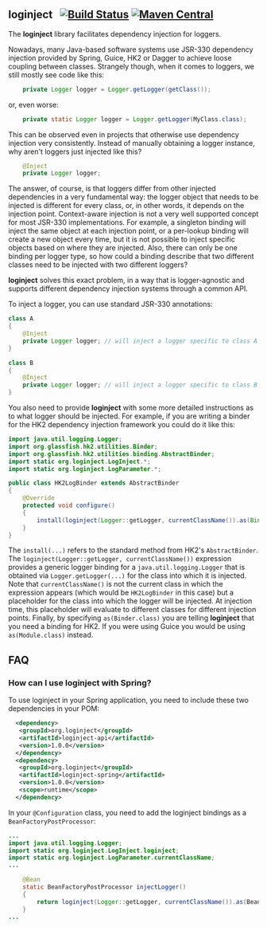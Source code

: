 ## loginject &nbsp; [![Build Status](https://travis-ci.org/raner/loginject.svg?branch=master)](https://travis-ci.org/raner/loginject) [![Maven Central](https://img.shields.io/maven-central/v/org.loginject/loginject.svg)](https://oss.sonatype.org/content/repositories/releases/org/loginject/)
The **loginject** library facilitates dependency injection for loggers.

Nowadays, many Java-based software systems use JSR-330 dependency injection provided by Spring, Guice, HK2 or Dagger to achieve loose coupling between classes.
Strangely though, when it comes to loggers, we still mostly see code like this:
```java
    private Logger logger = Logger.getLogger(getClass());
```
or, even worse:
```java
    private static Logger logger = Logger.getLogger(MyClass.class);
```
This can be observed even in projects that otherwise use dependency injection very consistently.
Instead of manually obtaining a logger instance, why aren't loggers just injected like this?
```java
    @Inject
    private Logger logger;
```
The answer, of course, is that loggers differ from other injected dependencies in a very fundamental way: the logger object that needs to be injected is different for every class, or, in other words, it depends on the injection point. Context-aware injection is not a very well supported concept for most JSR-330 implementations. For example, a singleton binding will inject the same object at each injection point, or a per-lookup binding will create a new object every time, but it is not possible to inject specific objects based on where they are injected. Also, there can only be one binding per logger type, so how could a binding describe that two different classes need to be injected with two different loggers?

**loginject** solves this exact problem, in a way that is logger-agnostic and supports different dependency injection systems through a common API.

To inject a logger, you can use standard JSR-330 annotations:
```java
class A
{
    @Inject
    private Logger logger; // will inject a logger specific to class A
}

class B
{
    @Inject
    private Logger logger; // will inject a logger specific to class B
}
```
You also need to provide **loginject** with some more detailed instructions as to what logger should be injected. For example, if you are writing a binder for the HK2 dependency injection framework you could do it like this:
```java
import java.util.logging.Logger;
import org.glassfish.hk2.utilities.Binder;
import org.glassfish.hk2.utilities.binding.AbstractBinder;
import static org.loginject.LogInject.*;
import static org.loginject.LogParameter.*;

public class HK2LogBinder extends AbstractBinder
{
    @Override
    protected void configure()
    {
        install(loginject(Logger::getLogger, currentClassName()).as(Binder.class));
    }
}
```
The `install(...)` refers to the standard method from HK2's `AbstractBinder`.
The `loginject(Logger::getLogger, currentClassName())` expression provides a generic logger binding for a `java.util.logging.Logger` that is obtained via `Logger.getLogger(...)` for the class into which it is injected. Note that `currentClassName()` is not the current class in which the expression appears (which would be `HK2LogBinder` in this case) but a placeholder for the class into which the logger will be injected. At injection time, this placeholder will evaluate to different classes for different injection points. Finally, by specifying `as(Binder.class)` you are telling **loginject** that you need a binding for HK2. If you were using Guice you would be using `as(Module.class)` instead.

## FAQ

### How can I use loginject with Spring?

To use loginject in your Spring application, you need to include these two dependencies in your POM:
```xml
  <dependency>
   <groupId>org.loginject</groupId>
   <artifactId>loginject-api</artifactId>
   <version>1.0.0</version>
  </dependency>
  <dependency>
   <groupId>org.loginject</groupId>
   <artifactId>loginject-spring</artifactId>
   <version>1.0.0</version>
   <scope>runtime</scope>
  </dependency>
```
In your ```@Configuration``` class, you need to add the loginject bindings as a ```BeanFactoryPostProcessor```:
```java
...
import java.util.logging.Logger;
import static org.loginject.LogInject.loginject;
import static org.loginject.LogParameter.currentClassName;
...

    @Bean
    static BeanFactoryPostProcessor injectLogger()
    {
        return loginject(Logger::getLogger, currentClassName()).as(BeanFactoryPostProcessor.class);
    }
...
```
